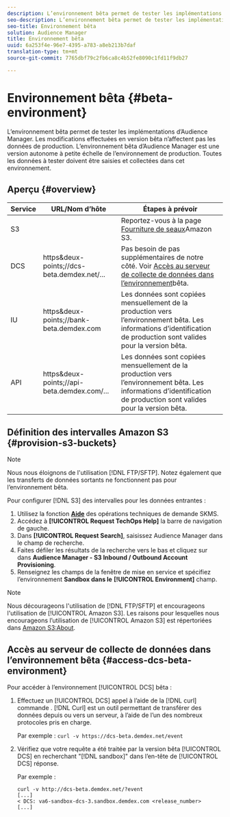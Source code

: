 ```yaml
---
description: L’environnement bêta permet de tester les implémentations d’Audience Manager. Les modifications effectuées en version bêta n’affectent pas les données de production. L’environnement bêta d’Audience Manager est une version autonome à petite échelle de l’environnement de production. Toutes les données à tester doivent être saisies et collectées dans cet environnement.
seo-description: L’environnement bêta permet de tester les implémentations d’Audience Manager. Les modifications effectuées en version bêta n’affectent pas les données de production. L’environnement bêta d’Audience Manager est une version autonome à petite échelle de l’environnement de production. Toutes les données à tester doivent être saisies et collectées dans cet environnement.
seo-title: Environnement bêta
solution: Audience Manager
title: Environnement bêta
uuid: 6a253f4e-96e7-4395-a783-a8eb213b7daf
translation-type: tm+mt
source-git-commit: 7765dbf79c2fb6ca8c4b52fe8090c1fd11f9db27

---
```



# Environnement bêta {#beta-environment}

L’environnement bêta permet de tester les implémentations d’Audience Manager. Les modifications effectuées en version bêta n’affectent pas les données de production. L’environnement bêta d’Audience Manager est une version autonome à petite échelle de l’environnement de production. Toutes les données à tester doivent être saisies et collectées dans cet environnement.

## Aperçu {#overview}

<!-- beta_environment_admin.xml -->

| Service | URL/Nom d’hôte | Étapes à prévoir |
|--- |--- |--- |
| S3 |  | Reportez-vous à la page [Fourniture de seaux](admin-beta-environment.md#provision-s3-buckets)Amazon S3. |
| DCS | https&amp;deux-points;//dcs-beta.demdex.net/... | Pas besoin de pas supplémentaires de notre côté. Voir [Accès au serveur de collecte de données dans l’environnement](admin-beta-environment.md#access-dcs-beta-environment)bêta. |
| IU | https&amp;deux-points;//bank-beta.demdex.com | Les données sont copiées mensuellement de la production vers l’environnement bêta. Les informations d’identification de production sont valides pour la version bêta. |
| API | https&amp;deux-points;//api-beta.demdex.com/... | Les données sont copiées mensuellement de la production vers l’environnement bêta. Les informations d’identification de production sont valides pour la version bêta. |

## Définition des intervalles Amazon S3 {#provision-s3-buckets}

>[!NOTE]
>
>Nous nous éloignons de l'utilisation [!DNL FTP/SFTP]. Notez également que les transferts de données sortants ne fonctionnent pas pour l’environnement bêta.

Pour configurer [!DNL S3] des intervalles pour les données entrantes :

1. Utilisez la fonction [**Aide**](https://skms.adobe.com/) des opérations techniques de demande SKMS.
1. Accédez à **[!UICONTROL Request TechOps Help]** la barre de navigation de gauche.
1. Dans **[!UICONTROL Request Search]**, saisissez Audience Manager dans le champ de recherche.
1. Faites défiler les résultats de la recherche vers le bas et cliquez sur dans **Audience Manager - S3 Inbound / Outbound Account Provisioning**.
1. Renseignez les champs de la fenêtre de mise en service et spécifiez l’environnement **Sandbox dans le** **[!UICONTROL Environment]** champ.

>[!NOTE]
>
>Nous décourageons l'utilisation de [!DNL FTP/SFTP] et encourageons l'utilisation de [!UICONTROL Amazon S3]. Les raisons pour lesquelles nous encourageons l’utilisation de [!UICONTROL Amazon S3] est répertoriées dans [Amazon S3:About](https://docs.adobe.com/content/help/en/audience-manager/user-guide/reference/amazon-s3.html).

## Accès au serveur de collecte de données dans l’environnement bêta {#access-dcs-beta-environment}

Pour accéder à l’environnement [!UICONTROL DCS] bêta :

1. Effectuez un [!UICONTROL DCS] appel à l’aide de la [!DNL curl] commande [](https://curl.haxx.se/docs/manpage.html). [!DNL Curl] est un outil permettant de transférer des données depuis ou vers un serveur, à l’aide de l’un des nombreux protocoles pris en charge.

   Par exemple : `curl -v https://dcs-beta.demdex.net/event`

1. Vérifiez que votre requête a été traitée par la version bêta [!UICONTROL DCS] en recherchant "[!DNL sandbox]" dans l’en-tête de [!UICONTROL DCS] réponse.

   Par exemple :

   ```
   curl -v http://dcs-beta.demdex.net/?event
   [...]
   < DCS: va6-sandbox-dcs-3.sandbox.demdex.com <release_number>
   [...]
   ```

<!--
1. Determine the load balancer's endpoint IP addresses.

   Run the `dig` [command](https://en.wikipedia.org/wiki/Dig_(command)) to determine the IP address of the nearest load balancer. The `dig` command queries the Domain Name System and returns the name and IP addresses of the Audience Manager [!UICONTROL Data Collection Servers (DCS)].

   ```
   dig dcs-beta.demdex.net
   ...
   dcs-sandbox-1754093861.us-east-1.elb.amazonaws.com. 60 IN A 52.87.15.51
   dcs-sandbox-1754093861.us-east-1.elb.amazonaws.com. 60 IN A 50.16.150.8
   dcs-sandbox-1754093861.us-east-1.elb.amazonaws.com. 60 IN A 52.2.228.100
   ```

1. Using one of the addresses in the above table, add a static DNS entry in the [!DNL `/etc/hosts`] file.

   On Windows, modify [!DNL `c:\WINDOWS\system32\drivers\etc\hosts`].

   For example:

[!DNL `52.87.15.51 samplepartner.demdex.net`]

   >[!NOTE]
   >
   >The addresses change occasionally, so you must keep your [!DNL /etc/hosts] file up to date.

   Additionally, if you need to set up ID synchronization, you must add a similar entry for [!DNL dpm.demdex.net.]

[!DNL `52.87.15.51 dpm.demdex.net`] [!DNL]. 

1. Make a [!UICONTROL DCS] call, using the `curl` [command](https://curl.haxx.se/docs/manpage.html). Curl is a tool to transfer data from or to a server, using one of many supported protocols.

   For example:

[!DNL `https://<domain>/event?product=camera`] 

1. Verify that your request was served by the beta [!UICONTROL DCS] by looking for "sandbox" in the [!UICONTROL DCS] response header.

   For example:

   ```
   curl -v https://dcs-beta.demdex.net/?event
   [...]
   < DCS: va6-sandbox-dcs-3.sandbox.demdex.com <release_number>
   [...]
   ```
-->